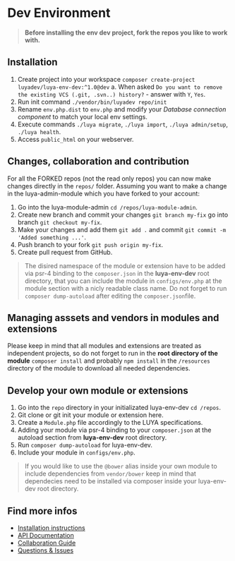 # Dev Environment

> **Before installing the env dev project, fork the repos you like to work with.**

## Installation

1. Create project into your workspace `composer create-project luyadev/luya-env-dev:^1.0@dev`
  a. When asked `Do you want to remove the existing VCS (.git, .svn..) history?` - answer with `Y`, `Yes`.
2. Run init command `./vendor/bin/luyadev repo/init`
2. Rename `env.php.dist` to `env.php` and modify your *Database connection component* to match your local env settings.
3. Execute commands `./luya migrate`, `./luya import`, `./luya admin/setup`, `./luya health`.
4. Access `public_html` on your webserver.

## Changes, collaboration and contribution

For all the FORKED repos (not the read only repos) you can now make changes directly in the `repos/` folder. Assuming you want to make a change in the luya-admin-module which you have forked to your account:

1. Go into the luya-module-admin `cd /repos/luya-module-admin`.
2. Create new branch and commit your changes `git branch my-fix` go into branch `git checkout my-fix`.
3. Make your changes and add them `git add .` and commit `git commit -m 'Added something ...'`.
4. Push branch to your fork `git push origin my-fix`.
5. Create pull request from GitHub.

> The disired namespace of the module or extension have to be added via psr-4 binding to the `composer.json` in the **luya-env-dev** root directory, that you can include the module in `configs/env.php` at the module section with a nicly readable class name. Do not forget to run `composer dump-autoload` after editing the `composer.json`file.

## Managing asssets and vendors in modules and extensions

Please keep in mind that all modules and extensions are treated as independent projects, so do not forget to run in the **root directory of the module** `composer install` and probably `npm install` in the `/resources` directory of the module to download all needed dependencies.

## Develop your own module or extensions 

1. Go into the `repo` directory in your initializated luya-env-dev `cd /repos`.
2. Git clone or git init your module or extension here.
3. Create a `Module.php` file accordingly to the LUYA specifications.
4. Adding your module via psr-4 binding to your `composer.json` at the autoload section from **luya-env-dev** root directory.
5. Run `composer dump-autoload` for luya-env-dev.
6. Include your module in `configs/env.php`.

> If you would like to use the `@bower` alias inside your own module to include dependencies from `vendor/bower` keep in mind that dependecies need to be installed via composer inside your luya-env-dev root directory.

## Find more infos

+ [Installation instructions](https://luya.io/guide/install)
+ [API Documentation](https://luya.io/api)
+ [Collaboration Guide](https://luya.io/guide/luya-collaboration)
+ [Questions & Issues](https://github.com/zephir/luya/issues)
